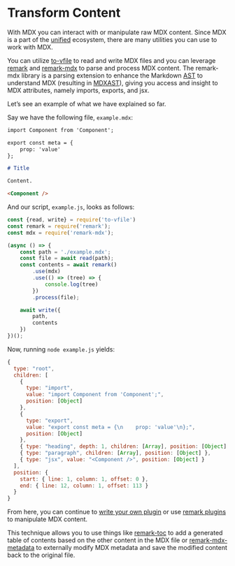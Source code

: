 # Transform Content

With MDX you can interact with or manipulate raw MDX content.
Since MDX is a part of the [unified][] ecosystem, there
are many utilities you can use to work with MDX.

You can utilize [to-vfile][] to read and write MDX files
and you can leverage [remark][] and [remark-mdx][]
to parse and process MDX content.  The remark-mdx library is a parsing
extension to enhance the Markdown [AST][] to understand MDX
(resulting in [MDXAST][]), giving you access and insight to MDX
attributes, namely imports, exports, and jsx.

Let’s see an example of what we have explained so far.

Say we have the following file, `example.mdx`:

```md
import Component from 'Component';

export const meta = {
    prop: 'value'
};

# Title

Content.

<Component />
```

And our script, `example.js`, looks as follows:

```js
const {read, write} = require('to-vfile')
const remark = require('remark');
const mdx = require('remark-mdx');

(async () => {
    const path = './example.mdx';
    const file = await read(path);
    const contents = await remark()
        .use(mdx)
        .use(() => (tree) => {
            console.log(tree)
        })
        .process(file);

    await write({
        path,
        contents
    })
})();
```

Now, running `node example.js` yields:

```js
{
  type: "root",
  children: [
    {
      type: "import",
      value: "import Component from 'Component';",
      position: [Object]
    },
    {
      type: "export",
      value: "export const meta = {\n    prop: 'value'\n};",
      position: [Object]
    },
    { type: "heading", depth: 1, children: [Array], position: [Object] },
    { type: "paragraph", children: [Array], position: [Object] },
    { type: "jsx", value: "<Component />", position: [Object] }
  ],
  position: {
    start: { line: 1, column: 1, offset: 0 },
    end: { line: 12, column: 1, offset: 113 }
  }
}
```

From here, you can continue to [write your own plugin][writing-a-plugin] or use
[remark plugins][remark-plugins] to manipulate MDX content.

This technique allows you to use things like [remark-toc][] to add a
generated table of contents based on the other content in the MDX file or
[remark-mdx-metadata][] to externally modify MDX metadata and
save the modified content back to the original file.

[ast]: /advanced/ast

[mdxast]: /advanced/ast#mdxast

[remark]: https://github.com/remarkjs/remark

[remark-mdx]: https://github.com/mdx-js/mdx/tree/master/packages/remark-mdx

[remark-mdx-metadata]: https://github.com/manovotny/remark-mdx-metadata

[remark-plugins]: /advanced/plugins

[remark-toc]: https://github.com/remarkjs/remark-toc

[to-vfile]: https://github.com/vfile/to-vfile

[unified]: https://unified.js.org

[writing-a-plugin]: /guides/writing-a-plugin
